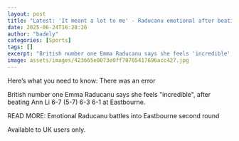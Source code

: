 ```yaml
---
layout: post
title: "Latest: 'It meant a lot to me' - Raducanu emotional after beating Li"
date: 2025-06-24T16:28:26
author: "badely"
categories: [Sports]
tags: []
excerpt: "British number one Emma Raducanu says she feels 'incredible', after beating Ann Li 6-7 (5-7) 6-3 6-1 at Eastbourne."
image: assets/images/423665e0073e0ff70705417696acc427.jpg
---
```


Here’s what you need to know: There was an error

British number one Emma Raducanu says she feels "incredible", after beating Ann Li 6-7 (5-7) 6-3 6-1 at Eastbourne.

READ MORE: Emotional Raducanu battles into Eastbourne second round

Available to UK users only.

